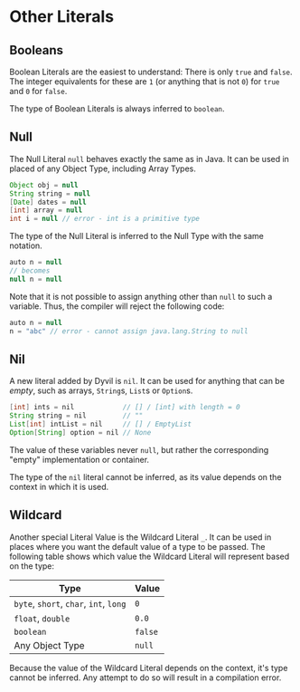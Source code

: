 # Other Literals

## Booleans

Boolean Literals are the easiest to understand: There is only `true` and `false`. The integer equivalents for these are `1` (or anything that is not `0`) for `true` and `0` for `false`.

The type of Boolean Literals is always inferred to `boolean`.

## Null

The Null Literal `null` behaves exactly the same as in Java. It can be used in placed of any Object Type, including Array Types.

```java
Object obj = null
String string = null
[Date] dates = null
[int] array = null
int i = null // error - int is a primitive type
```

The type of the Null Literal is inferred to the Null Type with the same notation.

```java
auto n = null
// becomes
null n = null
```

Note that it is not possible to assign anything other than `null` to such a variable. Thus, the compiler will reject the following code:

```java
auto n = null
n = "abc" // error - cannot assign java.lang.String to null
```

## Nil

A new literal added by Dyvil is `nil`. It can be used for anything that can be *empty*, such as arrays, `String`s, `List`s or `Option`s.

```java
[int] ints = nil            // [] / [int] with length = 0
String string = nil         // ""
List[int] intList = nil     // [] / EmptyList
Option[String] option = nil // None
```

The value of these variables never `null`, but rather the corresponding "empty" implementation or container.

The type of the `nil` literal cannot be inferred, as its value depends on the context in which it is used.

## Wildcard

Another special Literal Value is the Wildcard Literal `_`. It can be used in places where you want the default value of a type to be passed. The following table shows which value the Wildcard Literal will represent based on the type:

| Type                                   | Value   |
| -------------------------------------- | ------- |
| `byte`, `short`, `char`, `int`, `long` | `0`     |
| `float`, `double`                      | `0.0`   |
| `boolean`                              | `false` |
| Any Object Type                        | `null`  |

Because the value of the Wildcard Literal depends on the context, it's type cannot be inferred. Any attempt to do so will result in a compilation error.